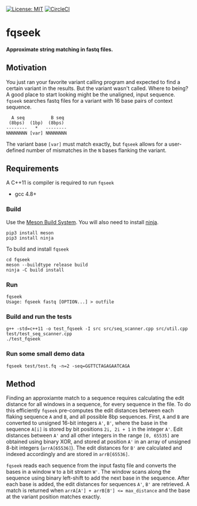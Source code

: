 [![License: MIT](https://img.shields.io/badge/License-MIT-yellow.svg)](https://opensource.org/licenses/MIT)
[![CircleCI](https://circleci.com/gh/davisem/fqseek.svg?style=shield)](https://circleci.com/gh/davisem/fqseek/master)


# fqseek
#### Approximate string matching in fastq files. 


## Motivation
You just ran your favorite variant calling program and expected to find a certain variant in the results. But the variant wasn't called. Where to being? A good place to start looking might be the unaligned, input sequence. `fqseek` searches fastq files for a variant with 16 base pairs of context sequence.

```
  A seq          B seq
 (8bps)  (1bp)  (8bps)       
--------   *   --------   
NNNNNNNN [var] NNNNNNNN
```
The variant base `[var]`  must match exactly, but `fqseek` allows for a user-defined number of mismatches in the `N` bases flanking the variant.

## Requirements
A C++11 is compiler is required to run `fqseek`
* gcc 4.8+

### Build
Use the [Meson Build System](https://mesonbuild.com/index.html).
You will also need to install [ninja](https://ninja-build.org).
```
pip3 install meson
pip3 install ninja
```

To build and install `fqseek`
```
cd fqseek
meson --buildtype release build
ninja -C build install
```

### Run
```
fqseek
Usage: fqseek fastq [OPTION...] > outfile
```

### Build and run the tests
```
g++ -std=c++11 -o test_fqseek -I src src/seq_scanner.cpp src/util.cpp test/test_seq_scanner.cpp
./test_fqseek
```

### Run some small demo data
```
fqseek test/test.fq -n=2 -seq=GGTTCTAGAGAATCAGA
```

## Method
Finding an approxiamte match to a sequence requires calculating the edit distance for all windows in a sequence, for every sequence in the file. To do this efficiently `fqseek` pre-computes the edit distances between each flaking sequence `A` and `B`, and all possible 8bp sequences. First, `A` and `B` are converted to unsigned 16-bit integers `A'`, `B'`, where the base in the sequence `A[i]` is stored by bit positions `2i, 2i + 1` in the integer `A'`. Edit distances between `A'` and all other integers in the range `[0, 65535]` are obtained using binary XOR, and stored at position `A'` in an array of unsigned 8-bit integers (`arrA[65536]`). The edit distances for `B'` are calculated and indexed accordingly and are stored in `arrB[65536]`.

`fqseek` reads each sequence from the input fastq file and converts the bases in a window `W` to a bit stream `W'`. The window scans along the sequence using binary left-shift to add the next base in the sequence. After each base is added, the edit distances for sequences `A'`, `B'` are retrieved. A match is returned when `arrA[A'] + arrB[B'] <= max_distance` and the base at the variant position matches exactly.


